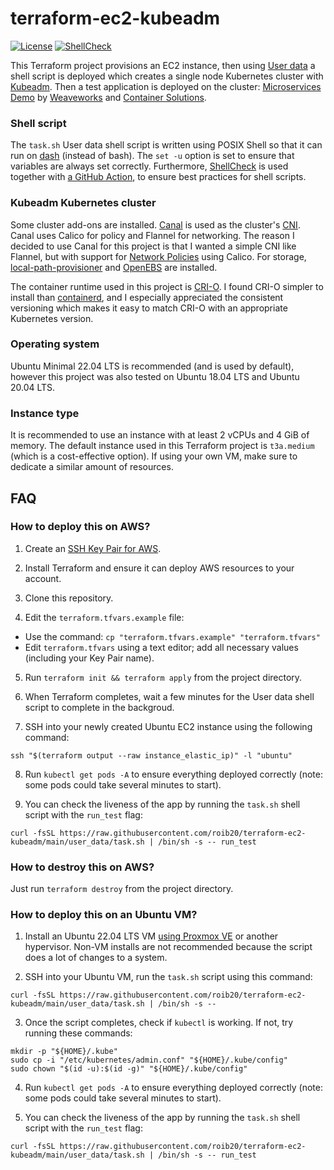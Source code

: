 # terraform-ec2-kubeadm

[![License](https://img.shields.io/badge/license-Apache--2.0-green)](https://opensource.org/license/apache2-0/)
[![ShellCheck](https://github.com/roib20/terraform-ec2-kubeadm/actions/workflows/shellcheck.yml/badge.svg)](https://github.com/roib20/terraform-ec2-kubeadm/actions/workflows/shellcheck.yml)

This Terraform project provisions an EC2 instance, then using [User data](https://docs.aws.amazon.com/AWSEC2/latest/UserGuide/user-data.html) a shell script is deployed which creates a single node Kubernetes cluster with [Kubeadm](https://kubernetes.io/docs/reference/setup-tools/kubeadm/). Then a test application is deployed on the cluster: [Microservices Demo](https://microservices-demo.github.io/) by [Weaveworks](https://www.weave.works/) and [Container Solutions](https://www.container-solutions.com/).

### Shell script
The `task.sh` User data shell script is written using POSIX Shell so that it can run on [dash](https://wiki.ubuntu.com/DashAsBinSh) (instead of bash). The `set -u` option is set to ensure that variables are always set correctly. Furthermore, [ShellCheck](https://github.com/koalaman/shellcheck) is used together with [a GitHub Action](https://github.com/marketplace/actions/shellcheck), to ensure best practices for shell scripts.

### Kubeadm Kubernetes cluster
Some cluster add-ons are installed. [Canal](https://docs.tigera.io/calico/latest/getting-started/kubernetes/flannel/) is used as the cluster's [CNI](https://github.com/containernetworking/cni). Canal uses Calico for policy and Flannel for networking. The reason I decided to use Canal for this project is that I wanted a simple CNI like Flannel, but with support for [Network Policies](https://kubernetes.io/docs/concepts/services-networking/network-policies/) using Calico. For storage, [local-path-provisioner](https://github.com/rancher/local-path-provisioner) and [OpenEBS](https://openebs.io/) are installed.

The container runtime used in this project is [CRI-O](https://github.com/cri-o/cri-o). I found CRI-O simpler to install than [containerd](https://containerd.io/), and I especially appreciated the consistent versioning which makes it easy to match CRI-O with an appropriate Kubernetes version.

### Operating system
Ubuntu Minimal 22.04 LTS is recommended (and is used by default), however this project was also tested on Ubuntu 18.04 LTS and Ubuntu 20.04 LTS.

### Instance type
It is recommended to use an instance with at least 2 vCPUs and 4 GiB of memory. The default instance used in this Terraform project is `t3a.medium` (which is a cost-effective option). If using your own VM, make sure to dedicate a similar amount of resources.

## FAQ
### How to deploy this on AWS?
1) Create an [SSH Key Pair for AWS](https://docs.aws.amazon.com/AWSEC2/latest/UserGuide/ec2-key-pairs.html).

2) Install Terraform and ensure it can deploy AWS resources to your account.

3) Clone this repository.

4) Edit the `terraform.tfvars.example` file:
* Use the command: `cp "terraform.tfvars.example" "terraform.tfvars"`
* Edit `terraform.tfvars` using a text editor; add all necessary values (including your Key Pair name).

5) Run `terraform init && terraform apply` from the project directory.

6) When Terraform completes, wait a few minutes for the User data shell script to complete in the backgroud.

7) SSH into your newly created Ubuntu EC2 instance using the following command:
```
ssh "$(terraform output --raw instance_elastic_ip)" -l "ubuntu"
```

8) Run `kubectl get pods -A` to ensure everything deployed correctly (note: some pods could take several minutes to start).

9) You can check the liveness of the app by running the `task.sh` shell script with the `run_test` flag:
```
curl -fsSL https://raw.githubusercontent.com/roib20/terraform-ec2-kubeadm/main/user_data/task.sh | /bin/sh -s -- run_test
```

### How to destroy this on AWS?
Just run `terraform destroy` from the project directory.

### How to deploy this on an Ubuntu VM?
1) Install an Ubuntu 22.04 LTS VM [using Proxmox VE](https://github.com/roib20/proxmox-scripts/tree/main/proxmox-cloudinit-script) or another hypervisor. Non-VM installs are not recommended because the script does a lot of changes to a system.

2) SSH into your Ubuntu VM, run the `task.sh` script using this command:
```
curl -fsSL https://raw.githubusercontent.com/roib20/terraform-ec2-kubeadm/main/user_data/task.sh | /bin/sh -s --
```

3) Once the script completes, check if `kubectl` is working. If not, try running these commands:
```
mkdir -p "${HOME}/.kube"
sudo cp -i "/etc/kubernetes/admin.conf" "${HOME}/.kube/config"
sudo chown "$(id -u):$(id -g)" "${HOME}/.kube/config"
```

4) Run `kubectl get pods -A` to ensure everything deployed correctly (note: some pods could take several minutes to start).

5) You can check the liveness of the app by running the `task.sh` shell script with the `run_test` flag:
```
curl -fsSL https://raw.githubusercontent.com/roib20/terraform-ec2-kubeadm/main/user_data/task.sh | /bin/sh -s -- run_test
```
